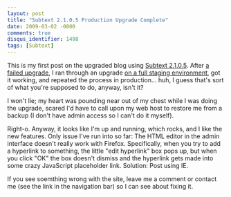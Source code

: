 ```yaml
---
layout: post
title: "Subtext 2.1.0.5 Production Upgrade Complete"
date: 2009-03-02 -0800
comments: true
disqus_identifier: 1498
tags: [Subtext]
---
```

This is my first post on the upgraded blog using [Subtext
2.1.0.5](http://www.subtextproject.com). After [a failed
upgrade](/archive/2008/08/16/failed-to-upgrade-to-subtext-2.0.aspx), I
ran through an upgrade [on a full staging
environment](/archive/2009/02/27/subtext-2.1.0.5-staged-upgrade-complete.aspx),
got it working, and repeated the process in production... huh, I guess
that's sort of what you're supposed to do, anyway, isn't it?

I won't lie; my heart was pounding near out of my chest while I was
doing the upgrade, scared I'd have to call upon my web host to restore
me from a backup (I don't have admin access so I can't do it myself).

Right-o. Anyway, it looks like I'm up and running, which rocks, and I
like the new features. Only issue I've run into so far: The HTML editor
in the admin interface doesn't really work with Firefox. Specifically,
when you try to add a hyperlink to something, the little "edit
hyperlink" box pops up, but when you click "OK" the box doesn't dismiss
and the hyperlink gets made into some crazy JavaScript placeholder link.
Solution: Post using IE.

If you see soemthing wrong with the site, leave me a comment or contact
me (see the link in the navigation bar) so I can see about fixing it.

